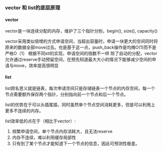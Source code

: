 ### vector 和 list的底层原理

#### vector

vector是一块连续分配的内存，维护了三个指针分别，begin(), size(), capacity()

vector采用类似倍增的方式申请空间，当超出容量时，申请一块更大的空间同时将原来的数据全部move过去。也是基于这一点，push_back操作是均摊O(1)而不是严格O（1）
根据不同stl的实现，申请空间的倍数不一样
除了自动的分配，vector允许通过reserve手动预留空间，在预先知道最大大小的情况下能够减少空间的申请与move，效率提高很明显

#### list
list顾名思义就是链表，每次申请空间只是存储链表一个节点的内存空间，每一个节点需要额外保存两个指针，分别指向前一个节点和后一个节点。

list的优势在于可以头插尾插，同时虽然单个节点空间消耗更多，但是可以利用上更多不连续的内存。

list效率低的点在于（相比于vector）:
1. 频繁申请空间，单个节点内存消耗大，且无法reserve
2. 内存不连续，难以利用缓存局部性
3. 只有到了某个节点才能知道下一个节点的信息，因此可预测性极差。

